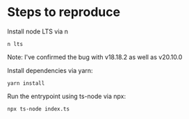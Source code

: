 # Steps to reproduce

Install node LTS via n

```
n lts
```

Note: I've confirmed the bug with v18.18.2 as well as v20.10.0

Install dependencies via yarn:

```
yarn install
```

Run the entrypoint using ts-node via npx:

```
npx ts-node index.ts
```
